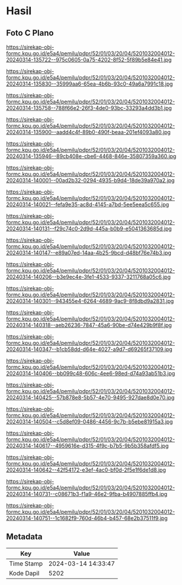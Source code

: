 # Hasil

## Foto C Plano

https://sirekap-obj-formc.kpu.go.id/e5a4/pemilu/pdpr/52/01/03/20/04/5201032004012-20240314-135722--975c0605-0a75-4202-8f52-5f89b5e84e41.jpg

https://sirekap-obj-formc.kpu.go.id/e5a4/pemilu/pdpr/52/01/03/20/04/5201032004012-20240314-135830--35999aa6-65ea-4b6b-93c0-49a6a7991c18.jpg

https://sirekap-obj-formc.kpu.go.id/e5a4/pemilu/pdpr/52/01/03/20/04/5201032004012-20240314-135758--788f66e2-26f3-4de0-93bc-33293a4dd3b1.jpg

https://sirekap-obj-formc.kpu.go.id/e5a4/pemilu/pdpr/52/01/03/20/04/5201032004012-20240314-135900--aadd4c4f-89b0-490f-beaa-201ef4093a80.jpg

https://sirekap-obj-formc.kpu.go.id/e5a4/pemilu/pdpr/52/01/03/20/04/5201032004012-20240314-135946--89cb408e-cbe6-4468-846e-35807359a360.jpg

https://sirekap-obj-formc.kpu.go.id/e5a4/pemilu/pdpr/52/01/03/20/04/5201032004012-20240314-140001--00ad2b32-0294-4935-b9d4-18de39a970a2.jpg

https://sirekap-obj-formc.kpu.go.id/e5a4/pemilu/pdpr/52/01/03/20/04/5201032004012-20240314-140021--fefa9e35-ac8d-4145-a7bd-5ee5eea5c655.jpg

https://sirekap-obj-formc.kpu.go.id/e5a4/pemilu/pdpr/52/01/03/20/04/5201032004012-20240314-140131--f29c74c0-2d9d-445a-b0b9-e5041363685d.jpg

https://sirekap-obj-formc.kpu.go.id/e5a4/pemilu/pdpr/52/01/03/20/04/5201032004012-20240314-140147--e89a07ed-14aa-4b25-9bcd-d48bf76e74b3.jpg

https://sirekap-obj-formc.kpu.go.id/e5a4/pemilu/pdpr/52/01/03/20/04/5201032004012-20240314-140206--b3e9ec4e-3fe1-4533-9337-3211768a05c6.jpg

https://sirekap-obj-formc.kpu.go.id/e5a4/pemilu/pdpr/52/01/03/20/04/5201032004012-20240314-140301--943455e4-6264-4689-9ac9-8f8dbd9a2831.jpg

https://sirekap-obj-formc.kpu.go.id/e5a4/pemilu/pdpr/52/01/03/20/04/5201032004012-20240314-140318--aeb26236-7847-45a6-90be-d74e429b9f8f.jpg

https://sirekap-obj-formc.kpu.go.id/e5a4/pemilu/pdpr/52/01/03/20/04/5201032004012-20240314-140347--b1cb58dd-d64e-4027-a9d7-d69265f37109.jpg

https://sirekap-obj-formc.kpu.go.id/e5a4/pemilu/pdpr/52/01/03/20/04/5201032004012-20240314-140406--bb099c48-606c-4ee6-98ed-d74a93ab51b3.jpg

https://sirekap-obj-formc.kpu.go.id/e5a4/pemilu/pdpr/52/01/03/20/04/5201032004012-20240314-140425--57b878e8-5b57-4e70-9495-927dae8d0e70.jpg

https://sirekap-obj-formc.kpu.go.id/e5a4/pemilu/pdpr/52/01/03/20/04/5201032004012-20240314-140504--c5d8ef09-0486-4456-9c7b-b5ebe81915a3.jpg

https://sirekap-obj-formc.kpu.go.id/e5a4/pemilu/pdpr/52/01/03/20/04/5201032004012-20240314-140617--4959616e-d315-4f9c-b7b5-9b5b358afdf5.jpg

https://sirekap-obj-formc.kpu.go.id/e5a4/pemilu/pdpr/52/01/03/20/04/5201032004012-20240314-140642--42f54172-e3ef-4ac0-bf0d-2f5e1f6de1d8.jpg

https://sirekap-obj-formc.kpu.go.id/e5a4/pemilu/pdpr/52/01/03/20/04/5201032004012-20240314-140731--c08671b3-f1a9-46e2-9fba-b4907885ffb4.jpg

https://sirekap-obj-formc.kpu.go.id/e5a4/pemilu/pdpr/52/01/03/20/04/5201032004012-20240314-140751--1c1682f9-760d-46b4-b457-68e2b37511f9.jpg


## Metadata

| Key        | Value               |
| ---------- | ------------------- |
| Time Stamp | 2024-03-14 14:33:47 |
| Kode Dapil | 5202                |



